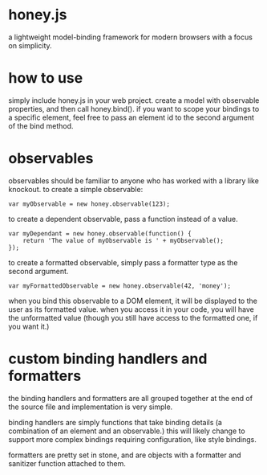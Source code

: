 honey.js
========

a lightweight model-binding framework for modern browsers with a focus on simplicity.

how to use
========

simply include honey.js in your web project. create a model with observable properties, and then call honey.bind(). if you want to scope your bindings to a specific element, feel free to pass an element id to the second argument of the bind method.

observables
========

observables should be familiar to anyone who has worked with a library like knockout. to create a simple observable:

    var myObservable = new honey.observable(123);

to create a dependent observable, pass a function instead of a value.

    var myDependant = new honey.observable(function() {
        return 'The value of myObservable is ' + myObservable();
    });

to create a formatted observable, simply pass a formatter type as the second argument.

    var myFormattedObservable = new honey.observable(42, 'money');

when you bind this observable to a DOM element, it will be displayed to the user as its formatted value. when you access it in your code, you will have the unformatted value (though you still have access to the formatted one, if you want it.)

custom binding handlers and formatters
========

the binding handlers and formatters are all grouped together at the end of the source file and implementation is very simple.

binding handlers are simply functions that take binding details (a combination of an element and an observable.) this will likely change to support more complex bindings requiring configuration, like style bindings.

formatters are pretty set in stone, and are objects with a formatter and sanitizer function attached to them.
